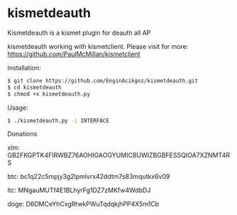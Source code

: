 # kismetdeauth
Kismetdeauth is a kismet plugin for deauth all AP

kismetdeauth working with kismetclient.
Please visit for more: https://github.com/PaulMcMillan/kismetclient

Installation:
```sh
$ git clone https://github.com/EnginAcikgoz/kismetdeauth.git
$ cd kismetdeauth
$ chmod +x kismetdeauth.py
```

Usage:
```sh
$ ./kismetdeauth.py -i INTERFACE
```

Donations

xlm:
GB2FKGPTK4FIRWBZ76AOHIGAOGYUMICBUWIZBGBFESSQIOA7XZNMT4RS

btc:
bc1q22c5mpjy3g2lpmlvrx42ddtm7s83mqutkx6v09

ltc:
MNgauMUTf4E1BLhyrFg1DZ7zMKfw4WdbDJ

doge:
D6DMCeYhCxgRtwkPWuTqdqkjhPP4X5m1Cb
